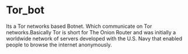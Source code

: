 # Tor_bot
Its a Tor networks based Botnet. Which communicate on Tor networks.Basically Tor is short for The Onion Router and was initially a worldwide network of servers developed with the U.S. Navy that enabled people to browse the internet anonymously. 
